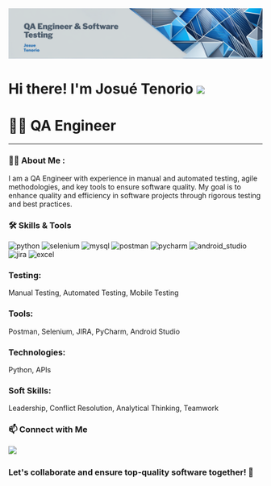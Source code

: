<div id="header" align="center">
  <img decoding="async" src="https://github.com/JosueTenorio99/JosueTenorio99/blob/a83c23e189c047140a758efe29436416e3a71d57/Designer.png" width="1800"/>
</div>

<h1>
  Hi there! I'm Josué Tenorio
  <img decoding="async" src="https://media.giphy.com/media/hvRJCLFzcasrR4ia7z/giphy.gif" width="30px"/>
</h1>



# 👨‍💻 QA Engineer

---
 <div id="header" align="left">

### :man_technologist: About Me :


I am a QA Engineer with experience in manual and automated testing, agile methodologies, and key tools to ensure software quality. My goal is to enhance quality and efficiency in software projects through rigorous testing and best practices.

### 🛠️ Skills & Tools
<div id="header" align="left">
    <img decoding="async" src="https://img.shields.io/badge/Python-3776AB?style=for-the-badge&logo=python&logoColor=white" alt="python"/>
  </a>
    <img decoding="async" src="https://img.shields.io/badge/-selenium-CB02A?style=for-the-badge&logo=selenium&logoColor=white" alt="selenium"/>
  </a>
    <img decoding="async" src="https://img.shields.io/badge/MySQL-6DB33F?style=for-the-badge&logo=mysql&logoColor=white" alt="mysql"/>
  </a>
    <img decoding="async" src="https://img.shields.io/badge/Postman-FF6C37?style=for-the-badge&logo=Postman&logoColor=white" alt="postman"/>
  </a>
  <img decoding="async" src="https://img.shields.io/badge/PyCharm-000000?style=for-the-badge&logo=pycharm&logoColor=white" alt="pycharm"/>
  </a>
   <img decoding="async" src="https://img.shields.io/badge/Android_studio-3DDC84?style=for-the-badge&logo=android&logoColor=white" alt="android_studio"/>
  </a>
  <img decoding="async" src="https://img.shields.io/badge/Jira-0052CC?style=for-the-badge&logo=Jira&logoColor=white" alt="jira"/>
  </a>
  <img decoding="async" src="https://img.shields.io/badge/Microsoft_Excel-217346?style=for-the-badge&logo=microsoft-excel&logoColor=white" alt="excel"/>
  </a>

</div>


 <div id="header" align="left">

   ### Testing: 
   Manual Testing, Automated Testing, Mobile Testing

   ### Tools: 
   Postman, Selenium, JIRA, PyCharm, Android Studio

   ### Technologies: 
   Python, APIs

   ### Soft Skills: 
   Leadership, Conflict Resolution, Analytical Thinking, Teamwork

### 📫 Connect with Me

 [![](https://img.shields.io/badge/LinkedIn-0077B5?style=for-the-badge&logo=linkedin&logoColor=white)](https://www.linkedin.com/in/josué-tenorio/)

### Let's collaborate and ensure top-quality software together! 🚀


<!--
**JosueTenorio99/JosueTenorio99** is a ✨ _special_ ✨ repository because its `README.md` (this file) appears on your GitHub profile.

Here are some ideas to get you started:

- 🔭 I’m currently working on ...
- 🌱 I’m currently learning ...
- 👯 I’m looking to collaborate on ...
- 🤔 I’m looking for help with ...
- 💬 Ask me about ...
- 📫 How to reach me: ...
- 😄 Pronouns: ...
- ⚡ Fun fact: ...
-->
